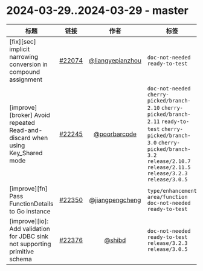 # 2024-03-29..2024-03-29 - master
| 标题 | 链接 | 作者 | 标签 |
| - | :--: | :--: | - |
| [fix][sec] implicit narrowing conversion in compound assignment | [#22074](https://github.com/apache/pulsar/pull/22074) | [@liangyepianzhou](https://github.com/liangyepianzhou) | `doc-not-needed` `ready-to-test`  | 
| [improve] [broker] Avoid repeated Read-and-discard when using Key_Shared mode | [#22245](https://github.com/apache/pulsar/pull/22245) | [@poorbarcode](https://github.com/poorbarcode) | `doc-not-needed` `cherry-picked/branch-2.10` `cherry-picked/branch-2.11` `ready-to-test` `cherry-picked/branch-3.0` `cherry-picked/branch-3.2` `release/2.10.7` `release/2.11.5` `release/3.2.3` `release/3.0.5`  | 
| [improve][fn] Pass FunctionDetails to Go instance | [#22350](https://github.com/apache/pulsar/pull/22350) | [@jiangpengcheng](https://github.com/jiangpengcheng) | `type/enhancement` `area/function` `doc-not-needed` `ready-to-test`  | 
| [improve][io]: Add validation for JDBC sink not supporting primitive schema | [#22376](https://github.com/apache/pulsar/pull/22376) | [@shibd](https://github.com/shibd) | `doc-not-needed` `ready-to-test` `release/3.2.3` `release/3.0.5`  | 

